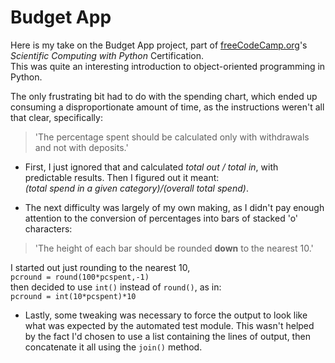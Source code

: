 # Budget App

Here is my take on the Budget App project, part of [freeCodeCamp.org](https://www.freecodecamp.org/learn/scientific-computing-with-python/scientific-computing-with-python-projects/budget-app)'s *Scientific Computing with Python* Certification.  
This was quite an interesting introduction to object-oriented programming in Python.  

The only frustrating bit had to do with the spending chart, which ended up consuming a disproportionate amount of time, as the instructions weren't all that clear, specifically: 
> 'The percentage spent should be calculated only with withdrawals and not with deposits.'

* First, I just ignored that and calculated *total out / total in*, with predictable results. 
Then I figured out it meant:  
*(total spend in a given category)/(overall total spend)*.

* The next difficulty was largely of my own making, as I didn't pay enough attention to the conversion of percentages into bars of stacked 'o' characters:
>'The height of each bar should be rounded **down** to the nearest 10.'

I started out just rounding to the nearest 10,  
`pcround = round(100*pcspent,-1)`  
then decided to use `int()` instead of `round()`, as in:  
`pcround = int(10*pcspent)*10`

* Lastly, some tweaking was necessary to force the output to look like what was expected by the automated test module. This wasn't helped by the fact I'd chosen to use a list containing the lines of output, then concatenate it all using the `join()` method.